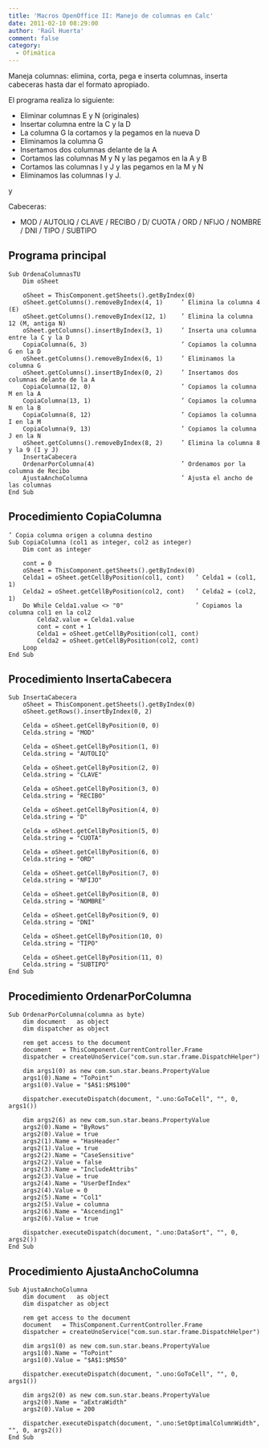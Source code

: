 ```yaml
---
title: 'Macros OpenOffice II: Manejo de columnas en Calc'
date: 2011-02-10 08:29:00
author: 'Raúl Huerta'
comment: false
category:
  - Ofimática
---
```


Maneja columnas: elimina, corta, pega e inserta columnas, inserta cabeceras hasta dar el formato apropiado.

<!-- more -->

El programa realiza lo siguiente:

- Eliminar columnas E y N (originales)
- Insertar columna entre la C y la D
- La columna G la cortamos y la pegamos en la nueva D
- Eliminamos la columna G
- Insertamos dos columnas delante de la A
- Cortamos las columnas M y N y las pegamos en la A y B
- Cortamos las columnas I y J y las pegamos en la M y N
- Eliminamos las columnas I y J.

y

Cabeceras:

- MOD / AUTOLIQ / CLAVE / RECIBO / D/ CUOTA / ORD / NFIJO / NOMBRE / DNI / TIPO / SUBTIPO

## Programa principal

```vbnet
Sub OrdenaColumnasTU
    Dim oSheet

    oSheet = ThisComponent.getSheets().getByIndex(0)
    oSheet.getColumns().removeByIndex(4, 1)     ’ Elimina la columna 4 (E)
    oSheet.getColumns().removeByIndex(12, 1)    ’ Elimina la columna 12 (M, antiga N)
    oSheet.getColumns().insertByIndex(3, 1)     ’ Inserta una columna entre la C y la D
    CopiaColumna(6, 3)                          ’ Copiamos la columna G en la D
    oSheet.getColumns().removeByIndex(6, 1)     ’ Eliminamos la columna G
    oSheet.getColumns().insertByIndex(0, 2)     ’ Insertamos dos columnas delante de la A
    CopiaColumna(12, 0)                         ’ Copiamos la columna M en la A
    CopiaColumna(13, 1)                         ’ Copiamos la columna N en la B
    CopiaColumna(8, 12)                         ’ Copiamos la columna I en la M
    CopiaColumna(9, 13)                         ’ Copiamos la columna J en la N
    oSheet.getColumns().removeByIndex(8, 2)     ’ Elimina la columna 8 y la 9 (I y J)
    InsertaCabecera
    OrdenarPorColumna(4)                        ’ Ordenamos por la columna de Recibo
    AjustaAnchoColumna                          ’ Ajusta el ancho de las columnas
End Sub
```

## Procedimiento CopiaColumna

```vbnet
’ Copia columna origen a columna destino
Sub CopiaColumna (col1 as integer, col2 as integer)
    Dim cont as integer

    cont = 0
    oSheet = ThisComponent.getSheets().getByIndex(0)
    Celda1 = oSheet.getCellByPosition(col1, cont)   ’ Celda1 = (col1, 1)
    Celda2 = oSheet.getCellByPosition(col2, cont)   ’ Celda2 = (col2, 1)
    Do While Celda1.value <> "0"                    ’ Copiamos la columna col1 en la col2
        Celda2.value = Celda1.value
        cont = cont + 1
        Celda1 = oSheet.getCellByPosition(col1, cont)
        Celda2 = oSheet.getCellByPosition(col2, cont)
    Loop
End Sub
```

## Procedimiento InsertaCabecera

```vbnet
Sub InsertaCabecera
    oSheet = ThisComponent.getSheets().getByIndex(0)
    oSheet.getRows().insertByIndex(0, 2)

    Celda = oSheet.getCellByPosition(0, 0)
    Celda.string = "MOD"

    Celda = oSheet.getCellByPosition(1, 0)
    Celda.string = "AUTOLIQ"

    Celda = oSheet.getCellByPosition(2, 0)
    Celda.string = "CLAVE"

    Celda = oSheet.getCellByPosition(3, 0)
    Celda.string = "RECIBO"

    Celda = oSheet.getCellByPosition(4, 0)
    Celda.string = "D"

    Celda = oSheet.getCellByPosition(5, 0)
    Celda.string = "CUOTA"

    Celda = oSheet.getCellByPosition(6, 0)
    Celda.string = "ORD"

    Celda = oSheet.getCellByPosition(7, 0)
    Celda.string = "NFIJO"

    Celda = oSheet.getCellByPosition(8, 0)
    Celda.string = "NOMBRE"

    Celda = oSheet.getCellByPosition(9, 0)
    Celda.string = "DNI"

    Celda = oSheet.getCellByPosition(10, 0)
    Celda.string = "TIPO"

    Celda = oSheet.getCellByPosition(11, 0)
    Celda.string = "SUBTIPO"
End Sub
```

## Procedimiento OrdenarPorColumna

```vbnet
Sub OrdenarPorColumna(columna as byte)
    dim document   as object
    dim dispatcher as object

    rem get access to the document
    document   = ThisComponent.CurrentController.Frame
    dispatcher = createUnoService("com.sun.star.frame.DispatchHelper")

    dim args1(0) as new com.sun.star.beans.PropertyValue
    args1(0).Name = "ToPoint"
    args1(0).Value = "$A$1:$M$100"

    dispatcher.executeDispatch(document, ".uno:GoToCell", "", 0, args1())

    dim args2(6) as new com.sun.star.beans.PropertyValue
    args2(0).Name = "ByRows"
    args2(0).Value = true
    args2(1).Name = "HasHeader"
    args2(1).Value = true
    args2(2).Name = "CaseSensitive"
    args2(2).Value = false
    args2(3).Name = "IncludeAttribs"
    args2(3).Value = true
    args2(4).Name = "UserDefIndex"
    args2(4).Value = 0
    args2(5).Name = "Col1"
    args2(5).Value = columna
    args2(6).Name = "Ascending1"
    args2(6).Value = true

    dispatcher.executeDispatch(document, ".uno:DataSort", "", 0, args2())
End Sub
```

## Procedimiento AjustaAnchoColumna

```vbnet
Sub AjustaAnchoColumna
    dim document   as object
    dim dispatcher as object

    rem get access to the document
    document   = ThisComponent.CurrentController.Frame
    dispatcher = createUnoService("com.sun.star.frame.DispatchHelper")

    dim args1(0) as new com.sun.star.beans.PropertyValue
    args1(0).Name = "ToPoint"
    args1(0).Value = "$A$1:$M$50"

    dispatcher.executeDispatch(document, ".uno:GoToCell", "", 0, args1())

    dim args2(0) as new com.sun.star.beans.PropertyValue
    args2(0).Name = "aExtraWidth"
    args2(0).Value = 200

    dispatcher.executeDispatch(document, ".uno:SetOptimalColumnWidth", "", 0, args2())
End Sub
```
